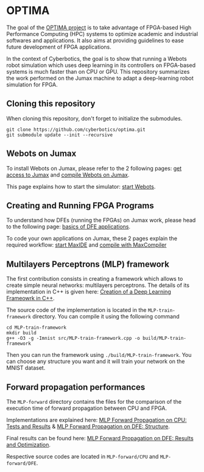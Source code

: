 # OPTIMA
The goal of the [OPTIMA project](https://optima-hpc.eu/project/) is to take advantage of FPGA-based High Performance Computing (HPC) systems to optimize academic and industrial softwares and applications. It also aims at providing guidelines to ease future development of FPGA applications.

In the context of Cyberbotics, the goal is to show that running a Webots robot simulation which uses deep learning in its controllers on FPGA-based systems is much faster than on CPU or GPU. This repository summarizes the work performed on the Jumax machine to adapt a deep-learning robot simulation for FPGA.

## Cloning this repository

When cloning this repository, don't forget to initialize the submodules.
``` console
git clone https://github.com/cyberbotics/optima.git
git submodule update --init --recursive
```


## Webots on Jumax
To install Webots on Jumax, please refer to the 2 following pages: [get access to Jumax](https://github.com/cyberbotics/optima/wiki/Access-Jumax) and [compile Webots on Jumax](https://github.com/cyberbotics/optima/wiki/Compile-Webots-on-Jumax).

This page explains how to start the simulator: [start Webots](https://github.com/cyberbotics/optima/wiki/Start-Webots).

## Creating and Running FPGA Programs
To understand how DFEs (running the FPGAs) on Jumax work, please head to the following page: [basics of DFE applications](https://github.com/cyberbotics/optima/wiki/Basics-of-DFE-Applications).

To code your own applications on Jumax, these 2 pages explain the required workflow: [start MaxIDE](https://github.com/cyberbotics/optima/wiki/Start-MaxIDE) and [compile with MaxCompiler](https://github.com/cyberbotics/optima/wiki/Compile-with-MaxCompiler)


## Multilayers Perceptrons (MLP) framework
The first contribution consists in creating a framework which allows to create simple neural networks: multilayers perceptrons. The details of its implementation in C++ is given here: [Creation of a Deep Learning Frameowrk in C++](https://github.com/cyberbotics/optima/wiki/Creation-of-a-MLP-Deep-Learning-Framework-in-CPP). 

The source code of the implementation is located in the `MLP-train-framework` directory. You can compile it using the following command
``` console
cd MLP-train-framework
mkdir build
g++ -O3 -g -Imnist src/MLP-train-framework.cpp -o build/MLP-train-framework
```
Then you can run the framework using `./build/MLP-train-framework`. You can choose any structure you want and it will train your network on the MNIST dataset.


## Forward propagation performances
The `MLP-forward` directory contains the files for the comparison of the execution time of forward propagation between CPU and FPGA. 

Implementations are explained here: [MLP Forward Propagation on CPU: Tests and Results](https://github.com/cyberbotics/optima/wiki/MLP-Forward-Propagation-on-CPU:-Tests-and-Results) & [MLP Forward Propagation on DFE: Structure](https://github.com/cyberbotics/optima/wiki/MLP-Forward-Propagation-on-DFE:-Structure). 

Final results can be found here: [MLP Forward Propagation on DFE: Results and Optimization](https://github.com/cyberbotics/optima/wiki/MLP-Forward-Propagation-on-DFE:-Results-and-Optimization).

Respective source codes are located in `MLP-forward/CPU` and `MLP-forward/DFE`.
